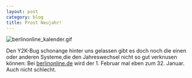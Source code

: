 ```yaml
---
layout: post
category: blog
title: Prost Neujahr!
---
```


![berlinonline_kalender.gif](/images-blog/berlinonline_kalender.gif)

Den Y2K-Bug schonange hinter uns gelassen gibt es doch noch die einen oder anderen Systeme,die den Jahreswechsel nicht so gut verknusen können: Bei [berlinonline.de](http://www.berlinonline.de/tip/kalender/.bin/index.php/party/suchmaske/index.html) wird der 1. Februar mal eben zum 32. Januar. Auch nicht schlecht.

